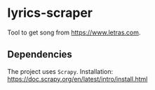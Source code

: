 # lyrics-scraper
Tool to get song from https://www.letras.com.

## Dependencies
The project uses `Scrapy`. Installation: https://doc.scrapy.org/en/latest/intro/install.html
